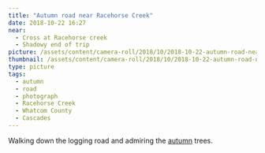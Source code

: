 ```yaml
---
title: "Autumn road near Racehorse Creek"
date: 2018-10-22 16:27
near:
  - Cross at Racehorse creek
  - Shadowy end of trip
picture: /assets/content/camera-roll/2018/10/2018-10-22-autumn-road-near-racehorse-creek/20181022_232728508_iOS.jpg
thumbnail: /assets/content/camera-roll/2018/10/2018-10-22-autumn-road-near-racehorse-creek/20181022_232728508_iOS-thumbnail.jpg
type: picture
tags:
  - autumn
  - road
  - photograph
  - Racehorse Creek
  - Whatcom County
  - Cascades
---
```

Walking down the logging road and admiring the [autumn](/autumn/) trees.